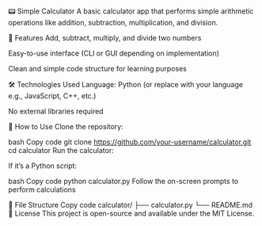 📟 Simple Calculator
A basic calculator app that performs simple arithmetic operations like addition, subtraction, multiplication, and division.

🚀 Features
Add, subtract, multiply, and divide two numbers

Easy-to-use interface (CLI or GUI depending on implementation)

Clean and simple code structure for learning purposes

🛠️ Technologies Used
Language: Python (or replace with your language e.g., JavaScript, C++, etc.)

No external libraries required

🔧 How to Use
Clone the repository:

bash
Copy code
git clone https://github.com/your-username/calculator.git
cd calculator
Run the calculator:

If it’s a Python script:

bash
Copy code
python calculator.py
Follow the on-screen prompts to perform calculations

📂 File Structure
Copy code
calculator/
├── calculator.py
└── README.md
📝 License
This project is open-source and available under the MIT License.
